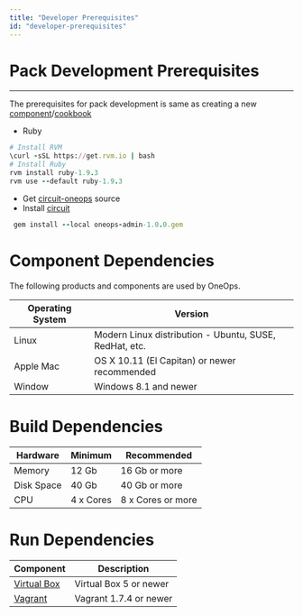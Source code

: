 ```yaml
---
title: "Developer Prerequisites"
id: "developer-prerequisites"
---
```



# Pack Development Prerequisites
----------------

  The prerequisites for pack development is same as creating a new [component](#component)/[cookbook](#cookbook)

  * Ruby

~~~ruby
# Install RVM
\curl -sSL https://get.rvm.io | bash
# Install Ruby
rvm install ruby-1.9.3
rvm use --default ruby-1.9.3

~~~


 * Get [circuit-oneops](https://github.com/oneops/circuit-oneops-1) source
 * Install [circuit](../key-concepts/#circuit)

~~~ruby
 gem install --local oneops-admin-1.0.0.gem
~~~



# Component Dependencies

The following products and components are used by OneOps. 

Operating System | Version
---------------- | -------
Linux  | Modern Linux distribution - Ubuntu, SUSE, RedHat, etc.
Apple Mac | OS X 10.11 (El Capitan) or newer recommended
Window | Windows 8.1 and newer

# Build Dependencies

Hardware | Minimum | Recommended
-------- | ------- | -----------
Memory | 12 Gb | 16 Gb or more
Disk Space | 40 Gb | 40 Gb or more
CPU | 4 x Cores | 8 x Cores or more

# Run Dependencies

Component | Description
--------- | -----------
[Virtual Box](https://www.virtualbox.org/) | Virtual Box 5 or newer
[Vagrant](https://www.vagrantup.com/) | Vagrant 1.7.4 or newer
